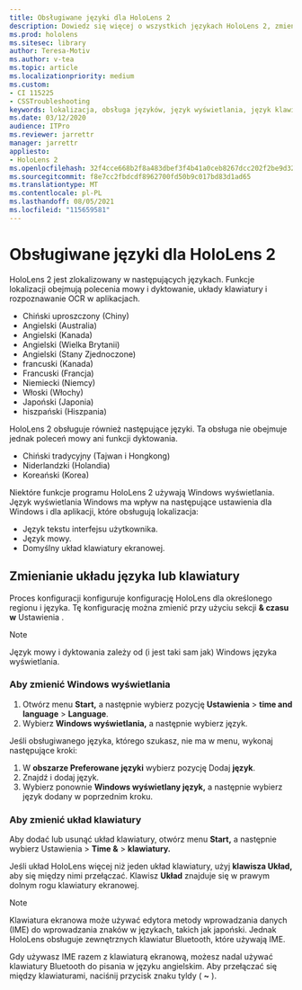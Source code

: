 ```yaml
---
title: Obsługiwane języki dla HoloLens 2
description: Dowiedz się więcej o wszystkich językach HoloLens 2, zmienianiu układów klawiatury i aktualizowaniu Windows wyświetlania.
ms.prod: hololens
ms.sitesec: library
author: Teresa-Motiv
ms.author: v-tea
ms.topic: article
ms.localizationpriority: medium
ms.custom:
- CI 115225
- CSSTroubleshooting
keywords: lokalizacja, obsługa języków, język wyświetlania, język klawiatury, IME, układ klawiatury
ms.date: 03/12/2020
audience: ITPro
ms.reviewer: jarrettr
manager: jarrettr
appliesto:
- HoloLens 2
ms.openlocfilehash: 32f4cce668b2f8a483dbef3f4b41a0ceb8267dcc202f2be9d32ecec4061d0c21
ms.sourcegitcommit: f8e7cc2fbdcdf8962700fd50b9c017bd83d1ad65
ms.translationtype: MT
ms.contentlocale: pl-PL
ms.lasthandoff: 08/05/2021
ms.locfileid: "115659581"
---
```

# <a name="supported-languages-for-hololens-2"></a>Obsługiwane języki dla HoloLens 2

HoloLens 2 jest zlokalizowany w następujących językach. Funkcje lokalizacji obejmują polecenia mowy i dyktowanie, układy klawiatury i rozpoznawanie OCR w aplikacjach.

- Chiński uproszczony (Chiny)
- Angielski (Australia)
- Angielski (Kanada)
- Angielski (Wielka Brytanii)
- Angielski (Stany Zjednoczone)
- francuski (Kanada)
- Francuski (Francja)
- Niemiecki (Niemcy)
- Włoski (Włochy)
- Japoński (Japonia)
- hiszpański (Hiszpania)

HoloLens 2 obsługuje również następujące języki. Ta obsługa nie obejmuje jednak poleceń mowy ani funkcji dyktowania.

- Chiński tradycyjny (Tajwan i Hongkong)
- Niderlandzki (Holandia)
- Koreański (Korea)

Niektóre funkcje programu HoloLens 2 używają Windows wyświetlania. Język wyświetlania Windows ma wpływ na następujące ustawienia dla Windows i dla aplikacji, które obsługują lokalizacja:

- Język tekstu interfejsu użytkownika.
- Język mowy.
- Domyślny układ klawiatury ekranowej.

## <a name="change-the-language-or-keyboard-layout"></a>Zmienianie układu języka lub klawiatury

Proces konfiguracji konfiguruje konfigurację HoloLens dla określonego regionu i języka. Tę konfigurację można zmienić przy użyciu sekcji **& czasu w** Ustawienia . 

> [!NOTE]  
> Język mowy i dyktowania zależy od (i jest taki sam jak) Windows języka wyświetlania.

### <a name="to-change-the-windows-display-language"></a>Aby zmienić Windows wyświetlania

1. Otwórz menu **Start,** a następnie wybierz pozycję **Ustawienia**  >  **time and language**  >  **Language**.
2. Wybierz **Windows wyświetlania,** a następnie wybierz język.  

Jeśli obsługiwanego języka, którego szukasz, nie ma w menu, wykonaj następujące kroki:  

1. W **obszarze Preferowane języki** wybierz pozycję Dodaj **język**.
2. Znajdź i dodaj język.
3. Wybierz ponownie **Windows wyświetlany język,** a następnie wybierz język dodany w poprzednim kroku.

### <a name="to-change-the-keyboard-layout"></a>Aby zmienić układ klawiatury

Aby dodać lub usunąć układ klawiatury, otwórz menu **Start,** a następnie wybierz Ustawienia  >  **Time &**  >  **klawiatury.**

Jeśli układ HoloLens więcej niż jeden układ klawiatury, użyj **klawisza Układ,** aby się między nimi przełączać. Klawisz **Układ** znajduje się w prawym dolnym rogu klawiatury ekranowej.

> [!NOTE]  
> Klawiatura ekranowa może używać edytora metody wprowadzania danych (IME) do wprowadzania znaków w językach, takich jak japoński. Jednak HoloLens obsługuje zewnętrznych klawiatur Bluetooth, które używają IME.
>  
> Gdy używasz IME razem z klawiaturą ekranową, możesz nadal używać klawiatury Bluetooth do pisania w języku angielskim. Aby przełączać się między klawiaturami, naciśnij przycisk znaku tyldy ( **~** ).
